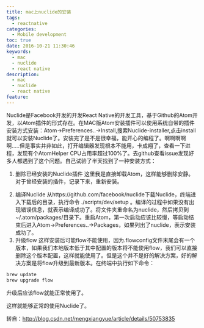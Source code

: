 ```yaml
---
title: mac上nuclide的安装
tags:
  - reactnative
categories:
  - Mobile development
toc: true
date: 2016-10-21 11:30:46
keywords:
  - mac
  - nuclide
  - react native
description:
  - mac
  - nuclide
  - react native
feature:
---
```


Nuclide是Facebook开发的开发React Native的开发工具，基于Github的Atom开发，以Atom插件的形式存在。在MAC版Atom安装插件可以使用系统自带的插件安装方式安装：Atom->Preferences..->Install,搜索Nuclide-installer,点击install就可以安装Nuclide了。安装完了是不是很幸福，能开心的编程了。啊啊啊啊啊…..但是事实并非如此，打开编辑器发现根本不能用，卡成翔了，查看一下进程，发现有个AtomHelper CPU占用率超过100%了。去github查看issue发现好多人都遇到了这个问题。自己试验了半天找到了一种安装方式：

1. 删除已经安装的Nuclide插件 
这里我是直接卸载Atom，这样能够删除安静。对于曾经安装的插件，记录下来，重新安装。
<!-- more -->
2. 编译Nuclide 
从https://github.com/facebook/nuclide下载Nuclide，终端进入下载后的目录，执行命令 ./scripts/dev/setup 。编译的过程中如果没有出现错误信息，就表示编译成功了。将文件夹重命名为nuclide，然后拷贝到~/.atom/packages/目录下。重启Atom，第一次启动应该比较慢，等启动结束后进入Atom->Preferences..->Packages，如果列出了nuclide，表示安装成功了。
3. 升级flow 
这样安装后可能flow不能使用，因为.flowconfig文件末尾会有一个版本，如果我们本地版本低于其中配置的版本将不能使用flow，我们可以直接删除这个版本配置，这样就能使用了。但是这个并不是好的解决方案，好的解决方案是将flow升级到最新版本。在终端中执行如下命令：
``` bash
brew update
brew upgrade flow
```
升级后应该flow就能正常使用了。

这样就能够正常的使用Nuclide了。

转自：http://blog.csdn.net/mengxiangyue/article/details/50753835